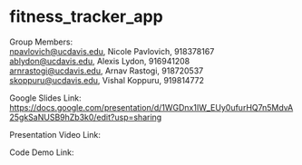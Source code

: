 # fitness_tracker_app

Group Members:  
npavlovich@ucdavis.edu, Nicole Pavlovich, 918378167  
ablydon@ucdavis.edu, Alexis Lydon, 916941208  
arnrastogi@ucdavis.edu, Arnav Rastogi, 918720537  
skoppuru@ucdavis.edu, Vishal Koppuru, 919814772  

Google Slides Link: https://docs.google.com/presentation/d/1WGDnx1IW_EUy0ufurHQ7n5MdvA25gkSaNUSB9hZb3k0/edit?usp=sharing  

Presentation Video Link:   

Code Demo Link:  
